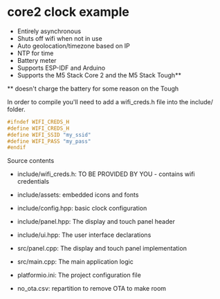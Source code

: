 # core2 clock example

- Entirely asynchronous
- Shuts off wifi when not in use
- Auto geolocation/timezone based on IP
- NTP for time
- Battery meter
- Supports ESP-IDF and Arduino
- Supports the M5 Stack Core 2 and the M5 Stack Tough**

** doesn't charge the battery for some reason on the Tough

In order to compile you'll need to add a wifi_creds.h file into the include/ folder.

```cpp
#ifndef WIFI_CREDS_H
#define WIFI_CREDS_H
#define WIFI_SSID "my_ssid"
#define WIFI_PASS "my_pass"
#endif
```

Source contents

- include/wifi_creds.h: TO BE PROVIDED BY YOU - contains wifi credentials
- include/assets: embedded icons and fonts
- include/config.hpp: basic clock configuration
- include/panel.hpp: The display and touch panel header
- include/ui.hpp: The user interface declarations

- src/panel.cpp: The display and touch panel implementation
- src/main.cpp: The main application logic

- platformio.ini: The project configuration file
- no_ota.csv: repartition to remove OTA to make room